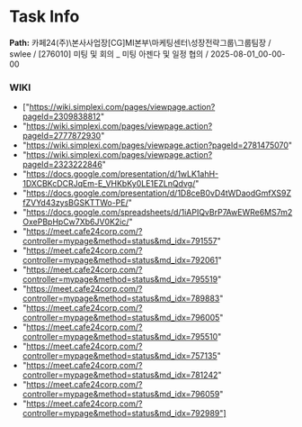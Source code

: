 # Task Info

**Path:** 카페24(주)\본사사업장\[CG]MI본부\마케팅센터\성장전략그룹\그룹팀장 / swlee / [276010] 미팅 및 회의 _ 미팅 아젠다 및 일정 협의 / 2025-08-01_00-00-00

### WIKI
- ["https://wiki.simplexi.com/pages/viewpage.action?pageId=2309838812"
- "https://wiki.simplexi.com/pages/viewpage.action?pageId=2777872930"
- "https://wiki.simplexi.com/pages/viewpage.action?pageId=2781475070"
- "https://wiki.simplexi.com/pages/viewpage.action?pageId=2323222846"
- "https://docs.google.com/presentation/d/1wLK1ahH-1DXCBKcDCRJqEm-E_VHKbKy0LE1EZLnQdvg/"
- "https://docs.google.com/presentation/d/1D8ceB0vD4tWDaodGmfXS9ZfZVYd43zysBGSKTTWo-PE/"
- "https://docs.google.com/spreadsheets/d/1iAPIQvBrP7AwEWRe6MS7m2OxePBpHpCw7Xb6JV0K2ic/"
- "https://meet.cafe24corp.com/?controller=mypage&method=status&md_idx=791557"
- "https://meet.cafe24corp.com/?controller=mypage&method=status&md_idx=792061"
- "https://meet.cafe24corp.com/?controller=mypage&method=status&md_idx=795519"
- "https://meet.cafe24corp.com/?controller=mypage&method=status&md_idx=789883"
- "https://meet.cafe24corp.com/?controller=mypage&method=status&md_idx=796005"
- "https://meet.cafe24corp.com/?controller=mypage&method=status&md_idx=795510"
- "https://meet.cafe24corp.com/?controller=mypage&method=status&md_idx=757135"
- "https://meet.cafe24corp.com/?controller=mypage&method=status&md_idx=781242"
- "https://meet.cafe24corp.com/?controller=mypage&method=status&md_idx=796059"
- "https://meet.cafe24corp.com/?controller=mypage&method=status&md_idx=792989"]

